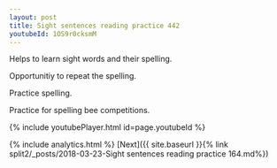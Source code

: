```yaml
---
layout: post
title: Sight sentences reading practice 442
youtubeId: 1OS9r0cksmM
---
```

 
 
Helps to learn sight words and their spelling.

Opportunitiy to repeat the spelling. 

Practice spelling. 
 
Practice for spelling bee competitions. 
 
{% include youtubePlayer.html id=page.youtubeId %}
 
 
{% include analytics.html %} 
[Next]({{ site.baseurl }}{% link  split2/_posts/2018-03-23-Sight sentences reading practice 164.md%})
 
